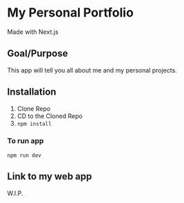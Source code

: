 # My Personal Portfolio

Made with Next.js

## Goal/Purpose

This app will tell you all about me and my personal projects.

## Installation

1. Clone Repo
2. CD to the Cloned Repo
3. ``npm install``

### To run app

``npm run dev``

## Link to my web app

W.I.P.